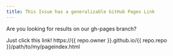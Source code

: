 ```yaml
---
title: This Issue has a generalizable GitHub Pages Link
---
```

Are you looking for results on our gh-pages branch?

Just click this link! https://{{ repo.owner }}.github.io/{{ repo.repo }}/path/to/my/pageindex.html
